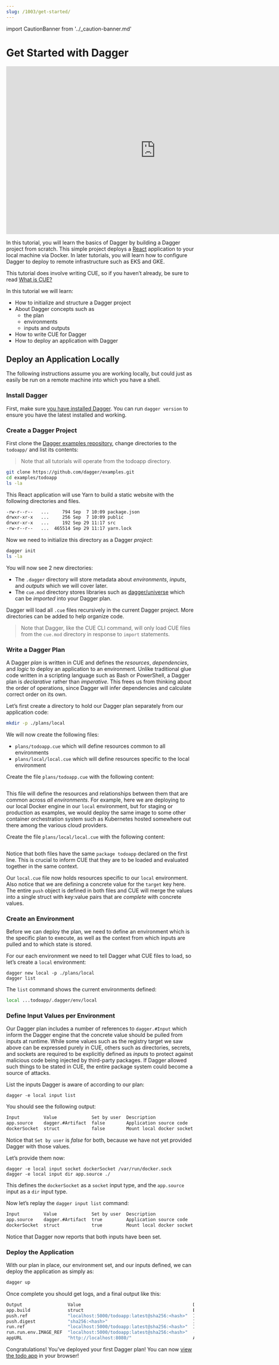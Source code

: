 ```yaml
---
slug: /1003/get-started/
---
```


<!--
!!!!!!!!!!!!!!!!!!!!!!!!!!!!!!!!!
!!! OLD DOCS. NOT MAINTAINED. !!!
!!!!!!!!!!!!!!!!!!!!!!!!!!!!!!!!!
-->

import CautionBanner from '../\_caution-banner.md'

# Get Started with Dagger

<CautionBanner old="0.1" new="0.2" />

<iframe width="800" height="450" style={{width: '100%', marginBottom: '2rem'}} src="https://www.youtube.com/embed/QvyB3m9Fti0" title="YouTube video player" frameborder="0" allow="accelerometer; autoplay; clipboard-write; encrypted-media; gyroscope; picture-in-picture; fullscreen"></iframe>

In this tutorial, you will learn the basics of Dagger by building a Dagger project from scratch. This simple project deploys a [React](https://reactjs.org/) application to your local machine via Docker. In later tutorials, you will learn how to configure Dagger to deploy to remote infrastructure such as EKS and GKE.

This tutorial does involve writing CUE, so if you haven&rsquo;t already, be sure to read [What is CUE?](./1005-what_is_cue.md)

In this tutorial we will learn:

- How to initialize and structure a Dagger project
- About Dagger concepts such as
  - the plan
  - environments
  - inputs and outputs
- How to write CUE for Dagger
- How to deploy an application with Dagger

## Deploy an Application Locally

The following instructions assume you are working locally, but could just as easily be run on a remote machine into which you have a shell.

### Install Dagger

First, make sure [you have installed Dagger](../1001-install.md). You can run `dagger version` to ensure you have the latest installed and working.

### Create a Dagger Project

First clone the [Dagger examples repository](https://github.com/dagger/examples), change directories to the `todoapp/` and list its contents:

> Note that all tutorials will operate from the todoapp directory.

```bash
git clone https://github.com/dagger/examples.git
cd examples/todoapp
ls -la
```

This React application will use Yarn to build a static website with the following directories and files.

```bash
-rw-r--r--   ...     794 Sep  7 10:09 package.json
drwxr-xr-x   ...     256 Sep  7 10:09 public
drwxr-xr-x   ...     192 Sep 29 11:17 src
-rw-r--r--   ...  465514 Sep 29 11:17 yarn.lock
```

Now we need to initialize this directory as a Dagger _project_:

```bash
dagger init
ls -la
```

You will now see 2 new directories:

- The `.dagger` directory will store metadata about _environments_, _inputs_, and _outputs_ which we will cover later.
- The `cue.mod` directory stores libraries such as [dagger/universe](https://github.com/dagger/universe) which can be _imported_ into your Dagger plan.

Dagger will load all `.cue` files recursively in the current Dagger project. More directories can be added to help organize code.

> Note that Dagger, like the CUE CLI command, will only load CUE files from the `cue.mod` directory in response to `import` statements.

### Write a Dagger Plan

A Dagger _plan_ is written in CUE and defines the _resources_, _dependencies_, and _logic_ to deploy an application to an environment. Unlike traditional glue code written in a scripting language such as Bash or PowerShell, a Dagger plan is _declarative_ rather than _imperative_. This frees us from thinking about the order of operations, since Dagger will infer dependencies and calculate correct order on its own.

Let&rsquo;s first create a directory to hold our Dagger plan separately from our application code:

```bash
mkdir -p ./plans/local
```

We will now create the following files:

- `plans/todoapp.cue` which will define resources common to all environments
- `plans/local/local.cue` which will define resources specific to the local environment

Create the file `plans/todoapp.cue` with the following content:

```cue file=./tests/getting-started/plans/todoapp.cue

```

This file will define the resources and relationships between them that are common across _all environments_. For example, here we are deploying to our local Docker engine in our `local` environment, but for staging or production as examples, we would deploy the same image to some other container orchestration system such as Kubernetes hosted somewhere out there among the various cloud providers.

Create the file `plans/local/local.cue` with the following content:

```cue file=./tests/getting-started/plans/local/local.cue

```

Notice that both files have the same `package todoapp` declared on the first line. This is crucial to inform CUE that they are to be loaded and evaluated together in the same context.

Our `local.cue` file now holds resources specific to our `local` environment. Also notice that we are defining a concrete value for the `target` key here. The entire `push` object is defined in both files and CUE will merge the values into a single struct with key:value pairs that are _complete_ with concrete values.

### Create an Environment

Before we can deploy the plan, we need to define an environment which is the specific plan to execute, as well as the context from which inputs are pulled and to which state is stored.

For our each environment we need to tell Dagger what CUE files to load, so let&rsquo;s create a `local` environment:

```shell
dagger new local -p ./plans/local
dagger list
```

The `list` command shows the current environments defined:

```bash
local ...todoapp/.dagger/env/local
```

### Define Input Values per Environment

Our Dagger plan includes a number of references to `dagger.#Input` which inform the Dagger engine that the concrete value should be pulled from inputs at runtime. While some values such as the registry target we saw above can be expressed purely in CUE, others such as directories, secrets, and sockets are required to be explicitly defined as _inputs_ to protect against malicious code being injected by third-party packages. If Dagger allowed such things to be stated in CUE, the entire package system could become a source of attacks.

List the inputs Dagger is aware of according to our plan:

```shell
dagger -e local input list
```

You should see the following output:

```bash
Input         Value             Set by user  Description
app.source    dagger.#Artifact  false        Application source code
dockerSocket  struct            false        Mount local docker socket
```

Notice that `Set by user` is _false_ for both, because we have not yet provided Dagger with those values.

Let&rsquo;s provide them now:

```shell
dagger -e local input socket dockerSocket /var/run/docker.sock
dagger -e local input dir app.source ./

```

This defines the `dockerSocket` as a `socket` input type, and the `app.source` input as a `dir` input type.

Now let&rsquo;s replay the `dagger input list` command:

```bash
Input         Value             Set by user  Description
app.source    dagger.#Artifact  true         Application source code
dockerSocket  struct            true         Mount local docker socket
```

Notice that Dagger now reports that both inputs have been set.

### Deploy the Application

With our plan in place, our environment set, and our inputs defined, we can deploy the application as simply as:

```bash
dagger up
```

Once complete you should get logs, and a final output like this:

```bash
Output                 Value                                          Description
app.build              struct                                         Build output directory
push.ref               "localhost:5000/todoapp:latest@sha256:<hash>"  Image ref
push.digest            "sha256:<hash>"                                Image digest
run.ref                "localhost:5000/todoapp:latest@sha256:<hash>"  Image reference (e.g: nginx:alpine)
run.run.env.IMAGE_REF  "localhost:5000/todoapp:latest@sha256:<hash>"  -
appURL                 "http://localhost:8080/"                       Application URL
```

Congratulations! You&rsquo;ve deployed your first Dagger plan! You can now [view the todo app](http://localhost:8080) in your browser!
